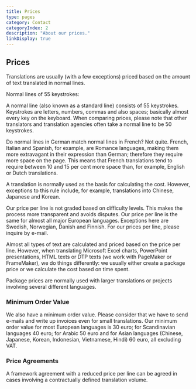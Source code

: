 ```yaml
---
title: Prices
type: pages
category: Contact
categoryIndex: 2
description: "About our prices."
linkDisplay: true
---
```


## Prices
Translations are usually (with a few exceptions) priced based on the amount of text translated in normal lines.

Normal lines of 55 keystrokes:

A normal line (also known as a standard line) consists of 55 keystrokes. Keystrokes are letters, numbers, commas and also spaces; basically almost every key on the keyboard. When comparing prices, please note that other translators and translation agencies often take a normal line to be 50 keystrokes.

Do normal lines in German match normal lines in French? Not quite. French, Italian and Spanish, for example, are Romance languages, making them more extravagant in their expression than German; therefore they require more space on the page. This means that French translations tend to require between 10 and 15 per cent more space than, for example, English or Dutch translations. 

A translation is normally used as the basis for calculating the cost. However, exceptions to this rule include, for example, translations into Chinese, Japanese and Korean.

Our price per line is not graded based on difficulty levels. This makes the process more transparent and avoids disputes. Our price per line is the same for almost all major European languages. Exceptions here are Swedish, Norwegian, Danish and Finnish. For our prices per line, please inquire by e-mail.

Almost all types of text are calculated and priced based on the price per line. However, when translating Microsoft Excel charts, PowerPoint presentations, HTML texts or DTP texts (we work with PageMaker or FrameMaker), we do things differently: we usually either create a package price or we calculate the cost based on time spent.

Package prices are normally used with larger translations or projects involving several different languages.

### Minimum Order Value
We also have a minimum order value. Please consider that we have to send e-mails and write up invoices even for small translations. Our minimum order value for most European languages is 30 euro; for Scandinavian languages 40 euro; for Arabic 50 euro and for Asian languages (Chinese, Japanese, Korean, Indonesian, Vietnamese, Hindi) 60 euro, all excluding VAT.

### Price Agreements
A framework agreement with a reduced price per line can be agreed in cases involving a contractually defined translation volume.